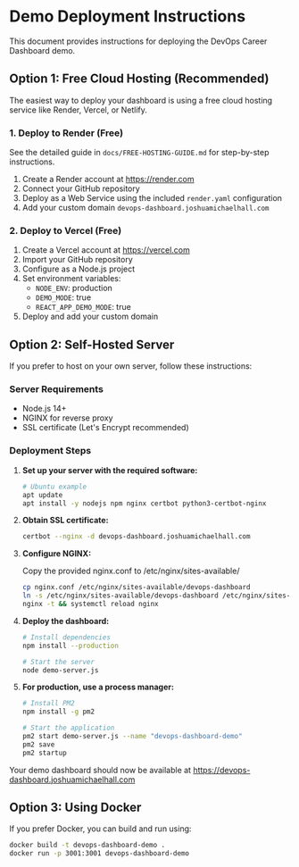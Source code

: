 # Demo Deployment Instructions

This document provides instructions for deploying the DevOps Career Dashboard demo.

## Option 1: Free Cloud Hosting (Recommended)

The easiest way to deploy your dashboard is using a free cloud hosting service like Render, Vercel, or Netlify.

### 1. Deploy to Render (Free)

See the detailed guide in `docs/FREE-HOSTING-GUIDE.md` for step-by-step instructions.

1. Create a Render account at https://render.com
2. Connect your GitHub repository
3. Deploy as a Web Service using the included `render.yaml` configuration
4. Add your custom domain `devops-dashboard.joshuamichaelhall.com`

### 2. Deploy to Vercel (Free)

1. Create a Vercel account at https://vercel.com
2. Import your GitHub repository
3. Configure as a Node.js project
4. Set environment variables:
   - `NODE_ENV`: production
   - `DEMO_MODE`: true
   - `REACT_APP_DEMO_MODE`: true
5. Deploy and add your custom domain

## Option 2: Self-Hosted Server

If you prefer to host on your own server, follow these instructions:

### Server Requirements

- Node.js 14+ 
- NGINX for reverse proxy
- SSL certificate (Let's Encrypt recommended)

### Deployment Steps

1. **Set up your server with the required software:**

   ```bash
   # Ubuntu example
   apt update
   apt install -y nodejs npm nginx certbot python3-certbot-nginx
   ```

2. **Obtain SSL certificate:**

   ```bash
   certbot --nginx -d devops-dashboard.joshuamichaelhall.com
   ```

3. **Configure NGINX:**

   Copy the provided nginx.conf to /etc/nginx/sites-available/

   ```bash
   cp nginx.conf /etc/nginx/sites-available/devops-dashboard
   ln -s /etc/nginx/sites-available/devops-dashboard /etc/nginx/sites-enabled/
   nginx -t && systemctl reload nginx
   ```

4. **Deploy the dashboard:**

   ```bash
   # Install dependencies
   npm install --production
   
   # Start the server
   node demo-server.js
   ```

5. **For production, use a process manager:**

   ```bash
   # Install PM2
   npm install -g pm2
   
   # Start the application
   pm2 start demo-server.js --name "devops-dashboard-demo"
   pm2 save
   pm2 startup
   ```

Your demo dashboard should now be available at https://devops-dashboard.joshuamichaelhall.com

## Option 3: Using Docker

If you prefer Docker, you can build and run using:

```bash
docker build -t devops-dashboard-demo .
docker run -p 3001:3001 devops-dashboard-demo
```